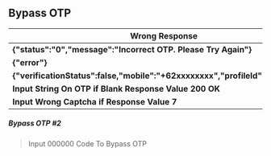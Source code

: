 ## Bypass OTP

Wrong Response | Manipulate Response
----------------|--------------------
**{"status":"0","message":"Incorrect OTP. Please Try Again"}** | **{"status":"1","message":"Correct OTP"}**
**{"error"}** | **{"Success"}**
**{"verificationStatus":false,"mobile":"+62xxxxxxxx","profileId":"450xxxxx"}** | **{"verificationStatus":true,"mobile":"+62xxxxxxxx","profileId":"450xxxxx"}**
**Input String On OTP if Blank Response Value 200 OK** | **Add number 1 on Value**
**Input Wrong Captcha if Response Value 7** | **Change 7 to 1**

##### Bypass OTP #2
> Input 000000 Code To Bypass OTP
